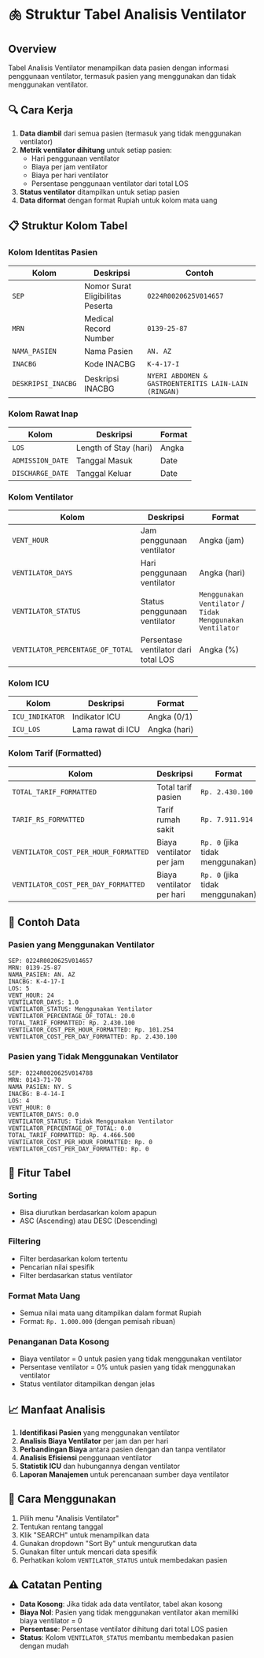 # 🫁 Struktur Tabel Analisis Ventilator

## Overview
Tabel Analisis Ventilator menampilkan data pasien dengan informasi penggunaan ventilator, termasuk pasien yang menggunakan dan tidak menggunakan ventilator.

## 🔍 Cara Kerja
1. **Data diambil** dari semua pasien (termasuk yang tidak menggunakan ventilator)
2. **Metrik ventilator dihitung** untuk setiap pasien:
   - Hari penggunaan ventilator
   - Biaya per jam ventilator
   - Biaya per hari ventilator
   - Persentase penggunaan ventilator dari total LOS
3. **Status ventilator** ditampilkan untuk setiap pasien
4. **Data diformat** dengan format Rupiah untuk kolom mata uang

## 📋 Struktur Kolom Tabel

### Kolom Identitas Pasien
| Kolom | Deskripsi | Contoh |
|-------|-----------|---------|
| `SEP` | Nomor Surat Eligibilitas Peserta | `0224R0020625V014657` |
| `MRN` | Medical Record Number | `0139-25-87` |
| `NAMA_PASIEN` | Nama Pasien | `AN. AZ` |
| `INACBG` | Kode INACBG | `K-4-17-I` |
| `DESKRIPSI_INACBG` | Deskripsi INACBG | `NYERI ABDOMEN & GASTROENTERITIS LAIN-LAIN (RINGAN)` |

### Kolom Rawat Inap
| Kolom | Deskripsi | Format |
|-------|-----------|---------|
| `LOS` | Length of Stay (hari) | Angka |
| `ADMISSION_DATE` | Tanggal Masuk | Date |
| `DISCHARGE_DATE` | Tanggal Keluar | Date |

### Kolom Ventilator
| Kolom | Deskripsi | Format |
|-------|-----------|---------|
| `VENT_HOUR` | Jam penggunaan ventilator | Angka (jam) |
| `VENTILATOR_DAYS` | Hari penggunaan ventilator | Angka (hari) |
| `VENTILATOR_STATUS` | Status penggunaan ventilator | `Menggunakan Ventilator` / `Tidak Menggunakan Ventilator` |
| `VENTILATOR_PERCENTAGE_OF_TOTAL` | Persentase ventilator dari total LOS | Angka (%) |

### Kolom ICU
| Kolom | Deskripsi | Format |
|-------|-----------|---------|
| `ICU_INDIKATOR` | Indikator ICU | Angka (0/1) |
| `ICU_LOS` | Lama rawat di ICU | Angka (hari) |

### Kolom Tarif (Formatted)
| Kolom | Deskripsi | Format |
|-------|-----------|---------|
| `TOTAL_TARIF_FORMATTED` | Total tarif pasien | `Rp. 2.430.100` |
| `TARIF_RS_FORMATTED` | Tarif rumah sakit | `Rp. 7.911.914` |
| `VENTILATOR_COST_PER_HOUR_FORMATTED` | Biaya ventilator per jam | `Rp. 0` (jika tidak menggunakan) |
| `VENTILATOR_COST_PER_DAY_FORMATTED` | Biaya ventilator per hari | `Rp. 0` (jika tidak menggunakan) |

## 🎯 Contoh Data

### Pasien yang Menggunakan Ventilator
```
SEP: 0224R0020625V014657
MRN: 0139-25-87
NAMA_PASIEN: AN. AZ
INACBG: K-4-17-I
LOS: 5
VENT_HOUR: 24
VENTILATOR_DAYS: 1.0
VENTILATOR_STATUS: Menggunakan Ventilator
VENTILATOR_PERCENTAGE_OF_TOTAL: 20.0
TOTAL_TARIF_FORMATTED: Rp. 2.430.100
VENTILATOR_COST_PER_HOUR_FORMATTED: Rp. 101.254
VENTILATOR_COST_PER_DAY_FORMATTED: Rp. 2.430.100
```

### Pasien yang Tidak Menggunakan Ventilator
```
SEP: 0224R0020625V014788
MRN: 0143-71-70
NAMA_PASIEN: NY. S
INACBG: B-4-14-I
LOS: 4
VENT_HOUR: 0
VENTILATOR_DAYS: 0.0
VENTILATOR_STATUS: Tidak Menggunakan Ventilator
VENTILATOR_PERCENTAGE_OF_TOTAL: 0.0
TOTAL_TARIF_FORMATTED: Rp. 4.466.500
VENTILATOR_COST_PER_HOUR_FORMATTED: Rp. 0
VENTILATOR_COST_PER_DAY_FORMATTED: Rp. 0
```

## 🔧 Fitur Tabel

### Sorting
- Bisa diurutkan berdasarkan kolom apapun
- ASC (Ascending) atau DESC (Descending)

### Filtering
- Filter berdasarkan kolom tertentu
- Pencarian nilai spesifik
- Filter berdasarkan status ventilator

### Format Mata Uang
- Semua nilai mata uang ditampilkan dalam format Rupiah
- Format: `Rp. 1.000.000` (dengan pemisah ribuan)

### Penanganan Data Kosong
- Biaya ventilator = 0 untuk pasien yang tidak menggunakan ventilator
- Persentase ventilator = 0% untuk pasien yang tidak menggunakan ventilator
- Status ventilator ditampilkan dengan jelas

## 📈 Manfaat Analisis

1. **Identifikasi Pasien** yang menggunakan ventilator
2. **Analisis Biaya Ventilator** per jam dan per hari
3. **Perbandingan Biaya** antara pasien dengan dan tanpa ventilator
4. **Analisis Efisiensi** penggunaan ventilator
5. **Statistik ICU** dan hubungannya dengan ventilator
6. **Laporan Manajemen** untuk perencanaan sumber daya ventilator

## 🚀 Cara Menggunakan

1. Pilih menu "Analisis Ventilator"
2. Tentukan rentang tanggal
3. Klik "SEARCH" untuk menampilkan data
4. Gunakan dropdown "Sort By" untuk mengurutkan data
5. Gunakan filter untuk mencari data spesifik
6. Perhatikan kolom `VENTILATOR_STATUS` untuk membedakan pasien

## ⚠️ Catatan Penting

- **Data Kosong**: Jika tidak ada data ventilator, tabel akan kosong
- **Biaya Nol**: Pasien yang tidak menggunakan ventilator akan memiliki biaya ventilator = 0
- **Persentase**: Persentase ventilator dihitung dari total LOS pasien
- **Status**: Kolom `VENTILATOR_STATUS` membantu membedakan pasien dengan mudah










